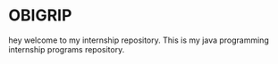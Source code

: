 # OBIGRIP
hey welcome to my internship repository. This is my java programming internship programs repository.
